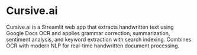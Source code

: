 # Cursive.ai
Cursive.ai is a Streamlit web app that extracts handwritten text using Google Docs OCR and applies grammar correction, summarization, sentiment analysis, and keyword extraction with search indexing. Combines OCR with modern NLP for real-time handwritten document processing. 
